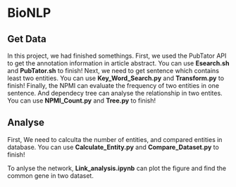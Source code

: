 # BioNLP

## Get Data

In this project, we had finished somethings.
First, we used the PubTator API to get the annotation information in article abstract. You can use __Esearch.sh__ and __PubTator.sh__ to finish!
Next, we need to get sentence which contains least two entities. You can use __Key_Word_Search.py__ and __Transform.py__ to finish!
Finally, the NPMI can evaluate the frequency of two entities in one sentence. And dependecy tree can analyse the relationship in two entites. You can use __NPMI_Count.py__ and __Tree.py__ to finish!

## Analyse

First, We need to calculta the number of entities, and compared entities in database. You can use __Calculate_Entity.py__ and __Compare_Dataset.py__ to finish!

To anlyse the network, __Link_analysis.ipynb__ can plot the figure and find the common gene in two dataset.
